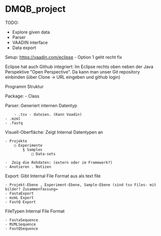 # DMQB_project
TODO:
- Explore given data
- Parser
- VAADIN interface
- Data export

Setup:
https://vaadin.com/eclipse - Option 1 geht recht fix

Eclipse hat auch Github integriert:
Im Eclipse rechts oben neben der Java Perspektive "Open Perspective". Da kann man unser Git repository einbinden (über Clone -> URL eingeben und github login)


Programm Struktur

Package:
	- Class

Parser:                             Generiert internen Datentyp

     	- .tsv - dateien. (Kann Vaadin)
	- .mzml
	- .fastq


Visuell-Oberfläche:         Zeigt Internal Datentypen an 

	- Projekte
		○ Experimente
			§ Samples
				□ Data-sets

	-  Zeig die Rohdaten: (extern oder im Framework?)
	- Anotieren . Notizen

Export:                           Gibt Internal File Format aus als text file

	- Projekt-Ebene , Experiment-Ebene, Sample-Ebene (sind tsv Files- mit bilder? Zusammenfassung=
	- FastaExport
	- mzmL Export
	- FastQ Export

FileTypen                      Internal File Format

	- FastaSequence
	- MzMLSequence
	- FastQSequence
